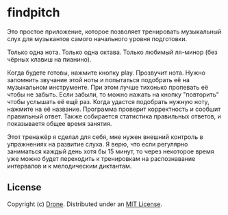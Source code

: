 # findpitch
Это простое приложение, которое позволяет тренировать музыкальный слух для музыкантов самого начального уровня подготовки.

Только одна нота. Только одна октава. Только любимый ля-минор (без чёрных клавиш на пианино).

Когда будете готовы, нажмите кнопку play. Прозвучит нота.
Нужно запомнить звучание этой ноты и попытаться подобрать её на музыкальном инструменте. 
При этом лучше тихонько пропевать её чтобы не забыть.
Если забыли, то можно нажать 
на кнопку "повторить" чтобы услышать её ещё раз. Когда удастся подобрать нужную ноту, нажмите на её название. 
Программа проверит корректность и сообшит правильный ответ. Также собирается статистика правильных ответов,
 и показываетя общее время занятия.

Этот тренажёр я сделал для себя, мне нужен внешний контроль в упражнениях на развитие слуха. 
Я верю, что если регулярно заниматься каждый день хотя бы 15 минут, то через некоторое время уже можно будет переходить
 к тренировкам на распознавание интервалов и к мелодическим диктантам.



License
-------

Copyright (c) [Drone][1]. Distributed under an [MIT License][2].

[1]: http://drone.ru
[2]: http://www.opensource.org/licenses/MIT